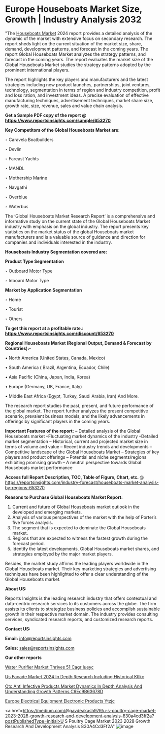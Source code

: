 # Europe Houseboats Market Size, Growth | Industry Analysis 2032

"The <a href=https://www.reportsinsights.com/sample/653270>Houseboats Market</a> 2024 report provides a detailed analysis of the dynamic of the market with extensive focus on secondary research. The report sheds light on the current situation of the market size, share, demand, development patterns, and forecast in the coming years. The report Global Houseboats Market analyzes the strategy patterns, and forecast in the coming years. The report evaluates the market size of the Global Houseboats Market studies the strategy patterns adopted by the prominent international players.

The report highlights the key players and manufacturers and the latest strategies including new product launches, partnerships, joint ventures, technology, segmentation in terms of region and industry competition, profit and loss ration, and investment ideas. A precise evaluation of effective manufacturing techniques, advertisement techniques, market share size, growth rate, size, revenue, sales and value chain analysis.

<strong>Get a Sample PDF copy of the report @ <a href=https://www.reportsinsights.com/sample/653270 style=color:#0000ff;>https://www.reportsinsights.com/sample/653270</a></strong>

<strong>Key Competitors of the Global Houseboats Market are:</strong>

‣ Caravela Boatbuilders

‣ Devlin

‣ Fareast Yachts

‣ MANDL

‣ Mothership Marine

‣ Navgathi

‣ Overblue

‣ Waterbus

The ‘Global Houseboats Market Research Report’ is a comprehensive and informative study on the current state of the Global Houseboats Market industry with emphasis on the global industry. The report presents key statistics on the market status of the global Houseboats market manufacturers and is a valuable source of guidance and direction for companies and individuals interested in the industry.

<strong>Houseboats Industry Segmentation covered are:</strong>

<strong>Product Type Segmentation</strong>

‣ Outboard Motor Type

‣ Inboard Motor Type

<strong>Market by Application Segmentation</strong>

‣ Home

‣ Tourist

‣ Others

<strong>To get this report at a profitable rate.: <a href=https://www.reportsinsights.com/discount/653270 style=color:#0000ff;>https://www.reportsinsights.com/discount/653270</a></strong>

<strong>Regional Houseboats Market (Regional Output, Demand &amp; Forecast by Countries):-</strong>

• North America (United States, Canada, Mexico)

• South America ( Brazil, Argentina, Ecuador, Chile)

• Asia Pacific (China, Japan, India, Korea)

• Europe (Germany, UK, France, Italy)

• Middle East Africa (Egypt, Turkey, Saudi Arabia, Iran) And More.

The research report studies the past, present, and future performance of the global market. The report further analyzes the present competitive scenario, prevalent business models, and the likely advancements in offerings by significant players in the coming years.

<strong>Important Features of the report:</strong>
– Detailed analysis of the Global Houseboats market
–Fluctuating market dynamics of the industry
–Detailed market segmentation
– Historical, current and projected market size in terms of volume and value
– Recent industry trends and developments
– Competitive landscape of the Global Houseboats Market
– Strategies of key players and product offerings
– Potential and niche segments/regions exhibiting promising growth
– A neutral perspective towards Global Houseboats market performance

<strong>Access full Report Description, TOC, Table of Figure, Chart, etc. </strong>@   <a href=https://reportsinsights.com/industry-forecast/houseboats-market-analysis-by-regions-653270 style=color:#0000ff;>https://reportsinsights.com/industry-forecast/houseboats-market-analysis-by-regions-653270</a>

<strong>Reasons to Purchase Global Houseboats Market Report:</strong>
1. Current and future of Global Houseboats market outlook in the developed and emerging markets.
2. Analysis of various perspectives of the market with the help of Porter’s five forces analysis.
3. The segment that is expected to dominate the Global Houseboats market.
4. Regions that are expected to witness the fastest growth during the forecast period.
5. Identify the latest developments, Global Houseboats market shares, and strategies employed by the major market players.

Besides, the market study affirms the leading players worldwide in the Global Houseboats market. Their key marketing strategies and advertising techniques have been highlighted to offer a clear understanding of the Global Houseboats market.

<strong><strong>About US</strong>:</strong>

Reports Insights is the leading research industry that offers contextual and data-centric research services to its customers across the globe. The firm assists its clients to strategize business policies and accomplish sustainable growth in their respective market domain. The industry provides consulting services, syndicated research reports, and customized research reports.

<strong>Contact US:</strong>

<p class=><b>Email:</b> <a href=mailto:info@reportsinsights.com>info@reportsinsights.com</a></p>
<p class=><b>Sales:</b> <a href=mailto:sales@reportsinsights.com>sales@reportsinsights.com</a></p>

<strong>Our other reports</strong>

<a href=https://www.linkedin.com/pulse/water-purifier-market-thrives-51-cagr-iueyc/>Water Purifier Market Thrives 51 Cagr Iueyc</a>

<a href=https://www.linkedin.com/pulse/us-facade-market-2024-in-depth-research-including-historical-ktlkc/>Us Facade Market 2024 In Depth Research Including Historical Ktlkc</a>

<a href=https://medium.com/@jagrutiayachit3/otc-anti-infective-products-market-dynamics-in-depth-analysis-and-understanding-growth-patterns-c6ec9b63678d>Otc Anti Infective Products Market Dynamics In Depth Analysis And Understanding Growth Patterns C6Ec9B63678D</a>

<a href=https://www.linkedin.com/pulse/europe-electrical-equipment-electronic-products-ytzjc/>Europe Electrical Equipment Electronic Products Ytzjc</a>

<a href=https://medium.com/@gavdeakash979/u-s-poultry-cage-market-2023-2028-growth-research-and-development-analysis-830a4cd3ff2a?postPublishedType=initial>U S Poultry Cage Market 2023 2028 Growth Research And Development Analysis 830A4Cd3Ff2A</a>"
![image](https://github.com/Reportsinsights123/RIgrowth/assets/158415881/377e22de-d750-4608-beca-27d975b6f4c0)
